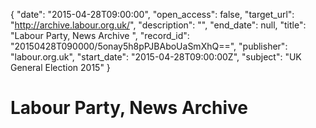 {
  "date": "2015-04-28T09:00:00", 
  "open_access": false, 
  "target_url": "http://archive.labour.org.uk/", 
  "description": "", 
  "end_date": null, 
  "title": "Labour Party, News Archive ", 
  "record_id": "20150428T090000/5onay5h8pPJBAboUaSmXhQ==", 
  "publisher": "labour.org.uk", 
  "start_date": "2015-04-28T09:00:00Z", 
  "subject": "UK General Election 2015"
}

# Labour Party, News Archive 

